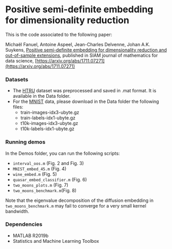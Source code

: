 # Positive semi-definite embedding for dimensionality reduction
This is the code associated to the following paper:

Michaël Fanuel, Antoine Aspeel, Jean-Charles Delvenne, Johan A.K. Suykens, [Positive semi-definite embedding for dimensionality reduction and out-of-sample extensions](https://doi.org/10.1137/20M1370653), published in SIAM journal of mathematics for data science, [https://arxiv.org/abs/1711.07271](https://arxiv.org/abs/1711.07271)

### Datasets

- The [HTRU](https://archive.ics.uci.edu/ml/datasets/HTRU2) dataset was preprocessed and saved in .mat format. It is available in the Data folder.
- For the [MNIST](http://yann.lecun.com/exdb/mnist/) data, please download in the Data folder the following files:
  - train-images-idx3-ubyte.gz
  - train-labels-idx1-ubyte.gz
  - t10k-images-idx3-ubyte.gz
  - t10k-labels-idx1-ubyte.gz
### Running demos
In the Demos folder, you can run the following scripts:
- `interval_oos.m` (Fig. 2 and Fig. 3)
- `MNIST_embed_45.m`  (Fig. 4)
- `wine_embed.m` (Fig. 5)
- `quasar_embed_classifier.m` (Fig. 6)
- `two_moons_plots.m` (Fig. 7)
- `two_moons_benchmark.m`(Fig. 8)
  
Note that the eigenvalue decomposition of the diffusion embedding in `two_moons_benchmark.m` may fail to converge for a very small kernel bandwidth.
### Dependencies
- MATLAB R2019b
- Statistics and Machine Learning Toolbox
